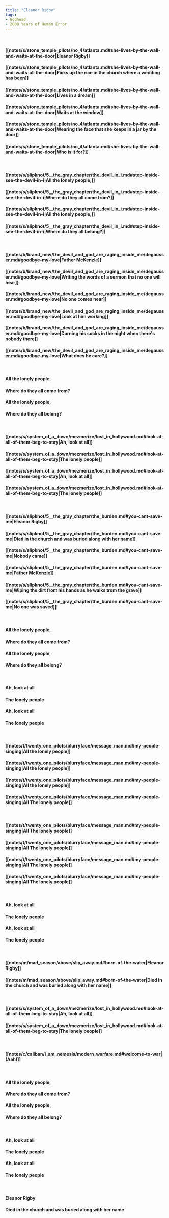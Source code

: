 ```yaml
---
title: "Eleanor Rigby"
tags:
- Godhead
- 2000 Years of Human Error
---
```

&nbsp;
#### [[notes/s/stone_temple_pilots/no_4/atlanta.md#she-lives-by-the-wall-and-waits-at-the-door|Eleanor Rigby]]
#### [[notes/s/stone_temple_pilots/no_4/atlanta.md#she-lives-by-the-wall-and-waits-at-the-door|Picks up the rice in the church where a wedding has been]]
#### [[notes/s/stone_temple_pilots/no_4/atlanta.md#she-lives-by-the-wall-and-waits-at-the-door|Lives in a dream]]
#### [[notes/s/stone_temple_pilots/no_4/atlanta.md#she-lives-by-the-wall-and-waits-at-the-door|Waits at the window]]
#### [[notes/s/stone_temple_pilots/no_4/atlanta.md#she-lives-by-the-wall-and-waits-at-the-door|Wearing the face that she keeps in a jar by the door]]
#### [[notes/s/stone_temple_pilots/no_4/atlanta.md#she-lives-by-the-wall-and-waits-at-the-door|Who is it for?]]
&nbsp;
#### [[notes/s/slipknot/5__the_gray_chapter/the_devil_in_i.md#step-inside-see-the-devil-in-i|All the lonely people,]]
#### [[notes/s/slipknot/5__the_gray_chapter/the_devil_in_i.md#step-inside-see-the-devil-in-i|Where do they all come from?]]
#### [[notes/s/slipknot/5__the_gray_chapter/the_devil_in_i.md#step-inside-see-the-devil-in-i|All the lonely people,]]
#### [[notes/s/slipknot/5__the_gray_chapter/the_devil_in_i.md#step-inside-see-the-devil-in-i|Where do they all belong?]]
&nbsp;
#### [[notes/b/brand_new/the_devil_and_god_are_raging_inside_me/degausser.md#goodbye-my-love|Father McKenzie]]
#### [[notes/b/brand_new/the_devil_and_god_are_raging_inside_me/degausser.md#goodbye-my-love|Writing the words of a sermon that no one will hear]]
#### [[notes/b/brand_new/the_devil_and_god_are_raging_inside_me/degausser.md#goodbye-my-love|No one comes near]]
#### [[notes/b/brand_new/the_devil_and_god_are_raging_inside_me/degausser.md#goodbye-my-love|Look at him working]]
#### [[notes/b/brand_new/the_devil_and_god_are_raging_inside_me/degausser.md#goodbye-my-love|Darning his socks in the night when there's nobody there]]
#### [[notes/b/brand_new/the_devil_and_god_are_raging_inside_me/degausser.md#goodbye-my-love|What does he care?]]
&nbsp;
#### All the lonely people,
#### Where do they all come from?
#### All the lonely people,
#### Where do they all belong?
&nbsp;
#### [[notes/s/system_of_a_down/mezmerize/lost_in_hollywood.md#look-at-all-of-them-beg-to-stay|Ah, look at all]]
#### [[notes/s/system_of_a_down/mezmerize/lost_in_hollywood.md#look-at-all-of-them-beg-to-stay|The lonely people]]
#### [[notes/s/system_of_a_down/mezmerize/lost_in_hollywood.md#look-at-all-of-them-beg-to-stay|Ah, look at all]]
#### [[notes/s/system_of_a_down/mezmerize/lost_in_hollywood.md#look-at-all-of-them-beg-to-stay|The lonely people]]
&nbsp;
#### [[notes/s/slipknot/5__the_gray_chapter/the_burden.md#you-cant-save-me|Eleanor Rigby]]
#### [[notes/s/slipknot/5__the_gray_chapter/the_burden.md#you-cant-save-me|Died in the church and was buried along with her name]]
#### [[notes/s/slipknot/5__the_gray_chapter/the_burden.md#you-cant-save-me|Nobody came]]
#### [[notes/s/slipknot/5__the_gray_chapter/the_burden.md#you-cant-save-me|Father McKenzie]]
#### [[notes/s/slipknot/5__the_gray_chapter/the_burden.md#you-cant-save-me|Wiping the dirt from his hands as he walks trom the grave]]
#### [[notes/s/slipknot/5__the_gray_chapter/the_burden.md#you-cant-save-me|No one was saved]]
&nbsp;
#### All the lonely people,
#### Where do they all come from?
#### All the lonely people,
#### Where do they all belong?
&nbsp;
#### Ah, look at all
#### The lonely people
#### Ah, look at all
#### The lonely people
&nbsp;
#### [[notes/t/twenty_one_pilots/blurryface/message_man.md#my-people-singing|All the lonely people]]
#### [[notes/t/twenty_one_pilots/blurryface/message_man.md#my-people-singing|All the lonely people]]
#### [[notes/t/twenty_one_pilots/blurryface/message_man.md#my-people-singing|All the lonely people]]
#### [[notes/t/twenty_one_pilots/blurryface/message_man.md#my-people-singing|All The lonely people]]
&nbsp;
#### [[notes/t/twenty_one_pilots/blurryface/message_man.md#my-people-singing|All The lonely people]]
#### [[notes/t/twenty_one_pilots/blurryface/message_man.md#my-people-singing|All The lonely people]]
#### [[notes/t/twenty_one_pilots/blurryface/message_man.md#my-people-singing|All The lonely people]]
#### [[notes/t/twenty_one_pilots/blurryface/message_man.md#my-people-singing|All The lonely people]]
&nbsp;
#### Ah, look at all
#### The lonely people
#### Ah, look at all
#### The lonely people
&nbsp;
#### [[notes/m/mad_season/above/slip_away.md#born-of-the-water|Eleanor Rigby]]
#### [[notes/m/mad_season/above/slip_away.md#born-of-the-water|Died in the church and was buried along with her name]]
&nbsp;
#### [[notes/s/system_of_a_down/mezmerize/lost_in_hollywood.md#look-at-all-of-them-beg-to-stay|Ah, look at all]]
#### [[notes/s/system_of_a_down/mezmerize/lost_in_hollywood.md#look-at-all-of-them-beg-to-stay|The lonely people]]
&nbsp;
#### [[notes/c/caliban/i_am_nemesis/modern_warfare.md#welcome-to-war|(Aah)]]
&nbsp;
#### All the lonely people,
#### Where do they all come from?
#### All the lonely people,
#### Where do they all belong?
&nbsp;
#### Ah, look at all
#### The lonely people
#### Ah, look at all
#### The lonely people
&nbsp;
#### Eleanor Rigby
#### Died in the church and was buried along with her name
